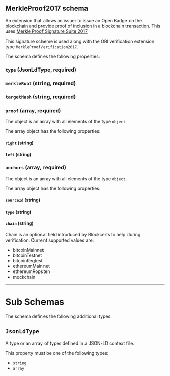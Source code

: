 ## MerkleProof2017 schema

An extension that allows an issuer to issue an Open Badge on the blockchain and provide proof of inclusion in a blockchain transaction. This uses [Merkle Proof Signature Suite 2017](https://w3c-dvcg.github.io/lds-merkleproof2017/)

This signature scheme is used along with the OBI verification extension type `MerkleProofVerification2017`.

The schema defines the following properties:

### `type` (JsonLdType, required)

### `merkleRoot` (string, required)

### `targetHash` (string, required)

### `proof` (array, required)

The object is an array with all elements of the type `object`.

The array object has the following properties:

#### `right` (string)

#### `left` (string)

### `anchors` (array, required)

The object is an array with all elements of the type `object`.

The array object has the following properties:

#### `sourceId` (string)

#### `type` (string)

#### `chain` (string)

Chain is an optional field introduced by Blockcerts to help during verification. Current supported values are:

- bitcoinMainnet
- bitcoinTestnet
- bitcoinRegtest
- ethereumMainnet
- ethereumRopsten
- mockchain


---

# Sub Schemas

The schema defines the following additional types:

## `JsonLdType`

A type or an array of types defined in a JSON-LD context file.

This property must be one of the following types:

* `string`
* `array`

